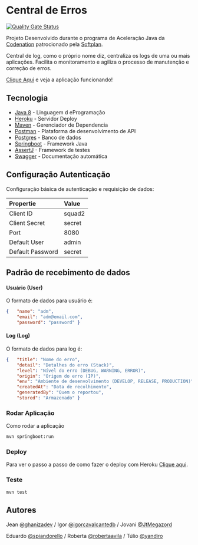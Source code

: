 # Central de Erros


[![Quality Gate Status](https://sonarcloud.io/api/project_badges/measure?project=ghanizadev_squad-2-ad-java-softplan-2&metric=alert_status)](https://sonarcloud.io/dashboard?id=ghanizadev_squad-2-ad-java-softplan-2)



Projeto Desenvolvido durante o programa de Aceleração Java da [Codenation](https://www.codenation.dev/) patrocionado pela [Softplan](https://www.softplan.com.br/). 

Central de log, como o próprio nome diz, centraliza os logs de uma ou mais aplicações. Facilita o monitoramento e agiliza o processo de manutenção e correção de erros.

 [Clique Aqui](https://dashboard.heroku.com/apps) e veja a aplicação funcionando!


## Tecnologia

* [Java 8](https://www.oracle.com/technetwork/java/javase/downloads/jre8-downloads-2133155.html) - Linguagem d eProgramação
* [Heroku](https://dashboard.heroku.com) - Servidor Deploy
* [Maven](https://maven.apache.org/) - Gerenciador de Dependencia
* [Postman](https://www.getpostman.com/) - Plataforma de desenvolvimento de API
* [Postgres](https://www.postgresql.org/) - Banco de dados
* [Springboot](https://spring.io/projects/spring-boot) - Framework Java
* [AssertJ](https://joel-costigliola.github.io/assertj/) - Framework de testes
* [Swagger](https://swagger.io/) - Documentação automática





## Configuração Autenticação

Configuração básica de autenticação e requisição de dados:

 Propertie    | Value          
:----------------|:----------------
 Client ID      | squad2
 Client Secret  | secret         
 Port           | 8080 
 Default User | admin          
 Default Password   | secret         

## Padrão de recebimento de dados
#### Usuário (User)
O formato de dados para usuário é:
```json
{	"name": "adm",
	"email": "adm@email.com",
	"password": "password" }
```
#### Log (Log)
O formato de dados para log é:
```json
{	"title": "Nome do erro",
	"detail": "Detalhes do erro (Stack)",
	"level": "Nível do erro (DEBUG, WARNING, ERROR)",
	"origin": "Origem do erro (IP)",
	"env": "Ambiente de desenvolvimento (DEVELOP, RELEASE, PRODUCTION)",
	"createdAt": "Data de recolhimento",
	"generatedBy": "Quem o reportou",
	"stored": "Armazenado" }
```


### Rodar Aplicação

Como rodar a aplicação

```bash
mvn springboot:run
```



### Deploy





Para ver o passo a passo de como fazer o deploy com Heroku [Clique aqui](https://devcenter.heroku.com/categories/deployment).



### Teste




```
mvn test
```


## Autores

Jean [@ghanizadev](https://github.com/ghanizadev)
/  Igor [@igorcavalcantedb](https://github.com/igorcavalcantedb) / Jovani [@JtMegazord](https://github.com/JtMegazord) 

Eduardo [@spiandorello](https://github.com/spiandorello) / Roberta [@robertaavila](https://github.com/robertaavila) / Túlio [@yandiro](https://github.com/yandiro)




